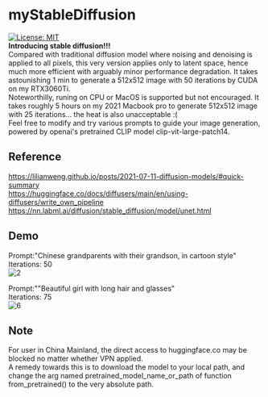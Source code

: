 # myStableDiffusion
[![License: MIT](https://img.shields.io/badge/License-MIT-yellow.svg)](https://opensource.org/licenses/MIT) \
**Introducing stable diffusion!!!** \
Compared with traditional diffusion model where noising and denoising is applied to all pixels, this very version applies only to latent space, hence much more efficient with arguably minor performance degradation. It takes astounishing 1 min to generate a 512x512 image with 50 iterations by CUDA on my RTX3060Ti.\
Noteworthilly, runing on CPU or MacOS is supported but not encouraged. It takes roughly 5 hours on my 2021 Macbook pro to generate 512x512 image with 25 iterations... the heat is also unacceptable :(\
Feel free to modify and try various prompts to guide your image generation, powered by openai's pretrained CLIP model clip-vit-large-patch14.

**Reference**
-----
https://lilianweng.github.io/posts/2021-07-11-diffusion-models/#quick-summary \
https://huggingface.co/docs/diffusers/main/en/using-diffusers/write_own_pipeline \
https://nn.labml.ai/diffusion/stable_diffusion/model/unet.html 

**Demo**
-----
Prompt:"Chinese grandparents with their grandson, in cartoon style" \
Iterations: 50\
![2](https://github.com/Pengkun-ZHU/myStableDiffusion/assets/56779575/d04d0ad3-3c7d-4d49-9c8a-8798f64cfd63) 

Prompt:""Beautiful girl with long hair and glasses"\
Iterations: 75\
![6](https://github.com/Pengkun-ZHU/myStableDiffusion/assets/56779575/cbe15854-1847-41ab-89cb-2864205cd8cd)



**Note**
-----
For user in China Mainland, the direct access to huggingface.co may be blocked no matter whether VPN applied. \
A remedy towards this is to download the model to your local path, and change the arg named pretrained_model_name_or_path of function from_pretrained() to the very absolute path.

